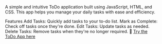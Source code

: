 A simple and intuitive ToDo application built using JavaScript, HTML, and CSS. This app helps you manage your daily tasks with ease and efficiency.

Features
Add Tasks: Quickly add tasks to your to-do list.
Mark as Complete: Check off tasks once they're done.
Edit Tasks: Update tasks as needed.
Delete Tasks: Remove tasks when they're no longer required.
📌 [Try the ToDo App here](https://ajeythakur.github.io/Todo-app/)

